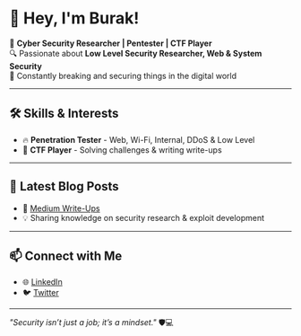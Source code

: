 # 🚀 Hey, I'm Burak!

🎯 **Cyber Security Researcher | Pentester | CTF Player**  
🔍 Passionate about **Low Level Security Researcher, Web & System Security**  
📌 Constantly breaking and securing things in the digital world  

---

## 🛠️ Skills & Interests
- 🔥 **Penetration Tester** - Web, Wi-Fi, Internal, DDoS & Low Level
- 🎯 **CTF Player** - Solving challenges & writing write-ups  

---

## 📌 Latest Blog Posts
- 📝 [Medium Write-Ups](https://uburak.medium.com/)  
- 💡 Sharing knowledge on security research & exploit development  

---

## 📫 Connect with Me
- 🌐 [LinkedIn](https://www.linkedin.com/in/b4rak/)  
- 🐦 [Twitter](https://x.com/0xd3vnull) 

---

_"Security isn’t just a job; it’s a mindset."_ 🛡️💻

